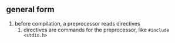 ## general form
1. before compilation, a preprocessor reads directives
   1. directives are commands for the preprocessor, like `#include <stdio.h>`